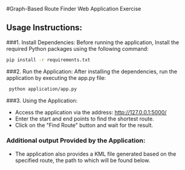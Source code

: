 #Graph-Based Route Finder Web Application Exercise

## Usage Instructions:
###1. Install Dependencies:
Before running the application, Install the required Python packages using the following command:
   
   ```bash
   pip install -r requirements.txt
   ```

###2. Run the Application:
After installing the dependencies, run the application by executing the app.py file:

   ```bash
    python application/app.py
   ```
###3. Using the Application:

- Access the application via the address: http://127.0.0.1:5000/
- Enter the start and end points to find the shortest route. 
- Click on the "Find Route" button and wait for the result.

### Additional output Provided by the Application:
- The application also provides a KML file generated based on the specified route, the path to which will be found below.

